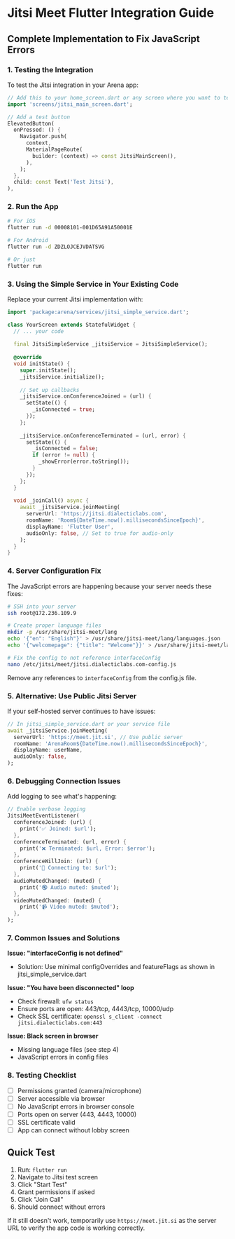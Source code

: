 # Jitsi Meet Flutter Integration Guide

## Complete Implementation to Fix JavaScript Errors

### 1. Testing the Integration

To test the Jitsi integration in your Arena app:

```dart
// Add this to your home_screen.dart or any screen where you want to test
import 'screens/jitsi_main_screen.dart';

// Add a test button
ElevatedButton(
  onPressed: () {
    Navigator.push(
      context,
      MaterialPageRoute(
        builder: (context) => const JitsiMainScreen(),
      ),
    );
  },
  child: const Text('Test Jitsi'),
),
```

### 2. Run the App

```bash
# For iOS
flutter run -d 00008101-001D65A91A50001E

# For Android
flutter run -d ZDZLOJCEJVDATSVG

# Or just
flutter run
```

### 3. Using the Simple Service in Your Existing Code

Replace your current Jitsi implementation with:

```dart
import 'package:arena/services/jitsi_simple_service.dart';

class YourScreen extends StatefulWidget {
  // ... your code
  
  final JitsiSimpleService _jitsiService = JitsiSimpleService();
  
  @override
  void initState() {
    super.initState();
    _jitsiService.initialize();
    
    // Set up callbacks
    _jitsiService.onConferenceJoined = (url) {
      setState(() {
        _isConnected = true;
      });
    };
    
    _jitsiService.onConferenceTerminated = (url, error) {
      setState(() {
        _isConnected = false;
        if (error != null) {
          _showError(error.toString());
        }
      });
    };
  }
  
  void _joinCall() async {
    await _jitsiService.joinMeeting(
      serverUrl: 'https://jitsi.dialecticlabs.com',
      roomName: 'Room${DateTime.now().millisecondsSinceEpoch}',
      displayName: 'Flutter User',
      audioOnly: false, // Set to true for audio-only
    );
  }
}
```

### 4. Server Configuration Fix

The JavaScript errors are happening because your server needs these fixes:

```bash
# SSH into your server
ssh root@172.236.109.9

# Create proper language files
mkdir -p /usr/share/jitsi-meet/lang
echo '{"en": "English"}' > /usr/share/jitsi-meet/lang/languages.json
echo '{"welcomepage": {"title": "Welcome"}}' > /usr/share/jitsi-meet/lang/main-en.json

# Fix the config to not reference interfaceConfig
nano /etc/jitsi/meet/jitsi.dialecticlabs.com-config.js
```

Remove any references to `interfaceConfig` from the config.js file.

### 5. Alternative: Use Public Jitsi Server

If your self-hosted server continues to have issues:

```dart
// In jitsi_simple_service.dart or your service file
await _jitsiService.joinMeeting(
  serverUrl: 'https://meet.jit.si', // Use public server
  roomName: 'ArenaRoom${DateTime.now().millisecondsSinceEpoch}',
  displayName: userName,
  audioOnly: false,
);
```

### 6. Debugging Connection Issues

Add logging to see what's happening:

```dart
// Enable verbose logging
JitsiMeetEventListener(
  conferenceJoined: (url) {
    print('✅ Joined: $url');
  },
  conferenceTerminated: (url, error) {
    print('❌ Terminated: $url, Error: $error');
  },
  conferenceWillJoin: (url) {
    print('🔄 Connecting to: $url');
  },
  audioMutedChanged: (muted) {
    print('🔇 Audio muted: $muted');
  },
  videoMutedChanged: (muted) {
    print('📹 Video muted: $muted');
  },
);
```

### 7. Common Issues and Solutions

**Issue: "interfaceConfig is not defined"**
- Solution: Use minimal configOverrides and featureFlags as shown in jitsi_simple_service.dart

**Issue: "You have been disconnected" loop**
- Check firewall: `ufw status`
- Ensure ports are open: 443/tcp, 4443/tcp, 10000/udp
- Check SSL certificate: `openssl s_client -connect jitsi.dialecticlabs.com:443`

**Issue: Black screen in browser**
- Missing language files (see step 4)
- JavaScript errors in config files

### 8. Testing Checklist

- [ ] Permissions granted (camera/microphone)
- [ ] Server accessible via browser
- [ ] No JavaScript errors in browser console
- [ ] Ports open on server (443, 4443, 10000)
- [ ] SSL certificate valid
- [ ] App can connect without lobby screen

## Quick Test

1. Run: `flutter run`
2. Navigate to Jitsi test screen
3. Click "Start Test"
4. Grant permissions if asked
5. Click "Join Call"
6. Should connect without errors

If it still doesn't work, temporarily use `https://meet.jit.si` as the server URL to verify the app code is working correctly.